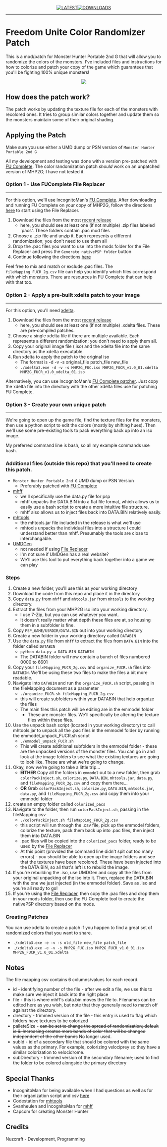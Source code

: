<div align="center">

[![LATEST](https://img.shields.io/github/v/release/nuzcraft/FreedomUniteColorRandomizer?label=latest)](https://github.com/nuzcraft/FreedomUniteColorRandomizer/releases/latest)[![DOWNLOADS](https://img.shields.io/github/downloads/nuzcraft/FreedomUniteColorRandomizer/total)](https://github.com/nuzcraft/FreedomUniteColorRandomizer/releases)

</div>

---

# Freedom Unite Color Randomizer Patch

This is a mod/patch for Monster Hunter Portable 2nd G that will allow you to randomize the colors of the monsters. I've included files and instructions for how to colorize and patch your copy of the game which guarantees that you'll be fighting 100% unique monsters!

<div align="center">

<img src="https://github.com/nuzcraft/FreedomUniteColorRandomizer/assets/20135847/d41079ac-d094-4c78-8602-805389d74d69">

</div>

## How does the patch work?

The patch works by updating the texture file for each of the monsters with recolored ones. It tries to group similar colors together and update them so the monsters maintain some of their original shading.

## Applying the Patch

Make sure you use either a UMD dump or PSN version of `Monster Hunter Portable 2nd G`

All my development and testing was done with a version pre-patched with [FU Complete](https://github.com/FUComplete/Patch). The color randomization patch _should_ work on an unpatched version of MHP2G; I have not tested it.

### Option 1 - Use FUComplete File Replacer

---

For this option, we'll use IncognitoMan's [FU Complete](https://github.com/FUComplete/Patch). After downloading and running FU Complete on your copy of MHP2G, follow the directions [here](https://github.com/FUComplete/FUCTool#file-replacer) to start using the File Replacer.

1. Download the files from the most [recent release](https://github.com/nuzcraft/FreedomUniteColorRandomizer/releases/latest)
   - here, you should see at least one (if not multiple) .zip files labeled 'pacs'. These folders contain .pac mod files
2. Choose a .zip file and unzip it. Each represents a different randomization; you don't need to use them all
3. Drop the .pac files you want to use into the mods folder for the File Replacer and press the `Generate nativePSP folder` button
4. Continue following the directions [here](https://github.com/FUComplete/FUCTool#file-replacer)

Feel free to mix and match or exclude .pac files. The `fileMapping_FUCR_2g.csv` file can help you identify which files correspond with which monsters. There are resources in FU Complete that can help with that too.

### Option 2 - Apply a pre-built xdelta patch to your image

---

For this option, you'll need [xdelta](https://github.com/jmacd/xdelta).

1. Download the files from the most [recent release](https://github.com/nuzcraft/FreedomUniteColorRandomizer/releases/latest)
   - here, you should see at least one (if not multiple) .xdelta files. These are pre-compiled patches.
2. Choose a single xdelta file if there are multiple available. Each represents a different randomization; you don't need to apply them all.
3. Copy your original image file (.iso) and the xdelta file into the same directory as the xdelta executable.
4. Run xdelta to apply the patch to the original iso
   - The format is -d -v -s original_file patch_file new_file
   - `./xdelta3.exe -d -v -s MHP2G_FUC.iso MHP2G_FUCR_v1.0_01.xdelta MHP2G_FUCR_v1.0_xdelta_01.iso`

Alternatively, you can use IncognitoMan's [FU Complete patcher](https://github.com/FUComplete/Patch/releases/latest). Just copy the xdelta file into the directory with the other xdelta files use for patching FU Complete.

### Option 3 - Create your own unique patch

---

We're going to open up the game file, find the texture files for the monsters, then use a python script to edit the colors (mostly by shifting hues). Then we'll use some pre-existing tools to pack everything back up into an iso image.

My preferred command line is bash, so all my example commands use bash.

### Additional files (outside this repo) that you'll need to create this patch.

- `Monster Hunter Portable 2nd G` UMD dump or PSN Version
  - Preferably patched with [FU Complete](https://github.com/FUComplete)
- [mhff](https://github.com/IncognitoMan/mhff)
  - we'll specifically use the data.py file for psp
  - mhff unpacks the DATA.BIN into a flat file format, which allows us to easily use a bash script to create a more intuitive file structure.
  - mhff also allows us to inject files back into DATA.BIN relatively easily.
- [mhtools](https://github.com/codestation/mhtools)
  - the mhtools.jar file included in the release is what we'll use
  - mhtools unpacks the individual files into a structure I could understand better than mhff. Presumably the tools are close to interchangable.
- [UMDGen](https://www.romhacking.net/utilities/1218/)
  - not needed if using [File Replacer](https://github.com/FUComplete/FUCTool#file-replacer)
  - I'm not sure if UMDGen has a real website?
  - We'll use this tool to put everything back together into a game we can play

### Steps

1. Create a new folder, you'll use this as your working directory
2. Download the code from this repo and place it in the directory
3. Copy `data.py` from `mhff` and `mhtools.jar` from `mhtools` to the working directory.
4. Extract the files from your MHP2G iso into your working directory.
   - I use 7-Zip, but you can use whatever you want.
   - It doesn't really matter what depth these files are at, so housing them in a subfolder is fine.
5. Copy `PSP_GAME/USRDIR/DATA.BIN` out into your working directory
6. Create a new folder in your working directory called `DATABIN`
7. Use the `data.py` file from `mhff` to extract the files from `DATA.BIN` into the folder called `DATABIN`
   - `python data.py a DATA.BIN DATABIN`
   - The DATABIN folder will now contain a bunch of files numbered 0000 to 6601
8. Copy your `fileMapping_FUCR_2g.csv` and `organize_FUCR.sh` files into `DATABIN`. We'll be using these two files to make the files a bit more readable.
9. Navigate into `DATABIN` and run the `organize_FUCR.sh` script, passing in the fileMapping document as a parameter
   - `./organize_FUCR.sh fileMapping_FUCR_2g.csv`
   - this will create subfolders within your DATABIN that help organize the files
   - The main files this patch will be editing are in the emmodel folder
     - These are monster files. We'll specifically be altering the texture files within these files.
10. Use the unpack bash script (located in your working directory) to call mhtools.jar to unpack all the .pac files in the emmodel folder by running the emmodel_unpack_FUCR.sh script
    - `./emmodel_unpack_FUCR.sh`
    - This will create additional subfolders in the emmodel folder - these are the unpacked versions of the monster files. You can go in and look at the image folders to see what the existing textures are going to look like. These are what we're going to change.
11. Okay, now we're going to take a little trip...
    - **EITHER** Copy all the folders in `emmodel` out to a new folder, then grab `colorPackInject.sh`, `colorize.py`, `DATA.BIN`, `mhtools.jar`, `data.py`, and `fileMapping_FUCR_2g.csv` and copy them there...
    - **OR** Grab `colorPackInject.sh`, `colorize.py`, `DATA.BIN`, `mhtools.jar`, `data.py`, and `fileMapping_FUCR_2g.csv` and copy them into your emmodel folder
12. create an empty folder called `colorized_pacs`
13. Navigate to the folder, then run `colorPackInject.sh`, passing in the fileMapping csv
    - `./colorPackInject.sh fileMapping_FUCR_2g.csv`
    - this script will run through the .csv file, pick up the emmodel folders, colorize the texture, pack them back up into .pac files, then inject them into DATA.BIN
    - .pac files will be copied into the `colorized_pacs` folder, ready to be used by the [File Replacer](https://github.com/FUComplete/FUCTool#file-replacer)
    - At this point (provided the command line didn't spit out too many errors) - you should be able to open up the image folders and see that the textures have been recolored. These have been injected into the DATA.BIN, so all that's left is to rebuild the image.
14. If you're rebuilding the .iso, use UMDGen and copy all the files from your original unpacking of the iso into it. Then, replace the DATA.BIN with the one we just injected (in the emmodel folder). Save as .iso and you're all ready to go!
15. If you're using the [File Replacer](https://github.com/FUComplete/FUCTool#file-replacer), then copy the .pac files and drop them in your mods folder, then use the FU Complete tool to create the nativePSP directory based on the mods.

### Creating Patches

You can use xdelta to create a patch if you happen to find a great set of randomized colors that you want to share.

- `./xdelta3.exe -e -v -s old_file new_file patch_file`
- `./xdelta3.exe -e -v -s MHP2G_FUC.iso MHP2G_FUCR_v1.0_01.iso MHP2G_FUCR_v1.0_01.xdelta`

## Notes

The file mapping csv contains 6 columns/values for each record.

- id - identifying number of the file - after we edit a file, we use this to make sure we inject it back into the right place
- file - this is where mhff's data.bin moves the file to. Filenames can be edited here as you wish, but note that they generally need to match off against the directory.
- directory - trimmed version of the file - this entry is used to flag which folders have textures to be colorized
- palleteSize - ~~can be set to change the spread of randomization; default is 6. Increasing creates more bands of color that will be changed independent of the other bands~~ No longer used.
- subId - id of a secondary file that should be colored with the same values as the primary. For example, colorizing velociprey so they have a similar colorization to velocidrome.
- subDirectory - trimmed version of the secondary filename; used to find the folder to be colored alongside the primary directory

## Special Thanks

- IncognitoMan for being available when I had questions as well as for their organization script and csv [here](https://gist.github.com/IncognitoMan/5606104bd3f4ab79c0e4e2f791acbda5)
- Codestation for [mhtools](https://github.com/codestation/mhtools)
- Svanheulen and IncognitoMan for [mhff](https://github.com/IncognitoMan/mhff)
- Capcom for creating Monster Hunter

## Credits

Nuzcraft - Development, Programming
